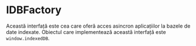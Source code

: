 # IDBFactory

Această interfață este cea care oferă acces asincron aplicațiilor la bazele de date indexate. Obiectul care implementează această interfață este `window.indexedDB`.
